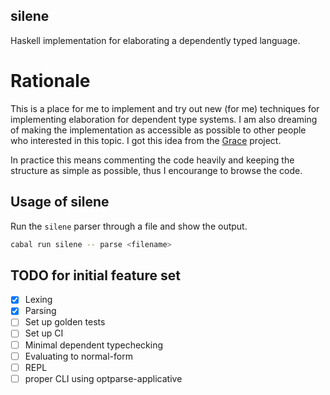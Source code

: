 ## silene

Haskell implementation for elaborating a dependently typed language.

# Rationale

This is a place for me to implement and try out new (for me) techniques for implementing
elaboration for dependent type systems.
I am also dreaming of making the implementation as accessible as possible to other people who
interested in this topic. I got this idea from the [Grace](http:https://github.com/Gabriella439/grace) project.

In practice this means commenting the code heavily and keeping the structure as simple as
possible, thus I encourange to browse the code.

## Usage of silene

Run the `silene` parser through a file and show the output.

```sh
cabal run silene -- parse <filename>
```

## TODO for initial feature set

- [x] Lexing
- [x] Parsing
- [ ] Set up golden tests
- [ ] Set up CI
- [ ] Minimal dependent typechecking
- [ ] Evaluating to normal-form
- [ ] REPL
- [ ] proper CLI using optparse-applicative
